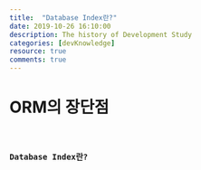 ```yaml
---
title:  "Database Index란?"
date: 2019-10-26 16:10:00
description: The history of Development Study
categories: [devKnowledge]
resource: true
comments: true
---
```

# ORM의 장단점
<br>

### `Database Index란?`
